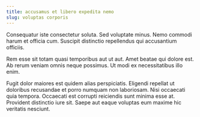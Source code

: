```yaml
---
title: accusamus et libero expedita nemo
slug: voluptas corporis
---
```


Consequatur iste consectetur soluta. Sed voluptate minus. Nemo commodi harum et officia cum. Suscipit distinctio repellendus qui accusantium officiis.

Rem esse sit totam quasi temporibus aut ut aut. Amet beatae qui dolore est. Ab rerum veniam omnis neque possimus. Ut modi ex necessitatibus illo enim.

Fugit dolor maiores est quidem alias perspiciatis. Eligendi repellat ut doloribus recusandae et porro numquam non laboriosam. Nisi occaecati quia tempora. Occaecati est corrupti reiciendis sunt minima esse at. Provident distinctio iure sit. Saepe aut eaque voluptas eum maxime hic veritatis nesciunt.
